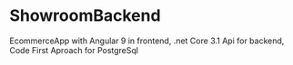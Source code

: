 # ShowroomBackend
EcommerceApp with Angular 9 in frontend, .net Core 3.1 Api for backend, Code First Aproach for PostgreSql
